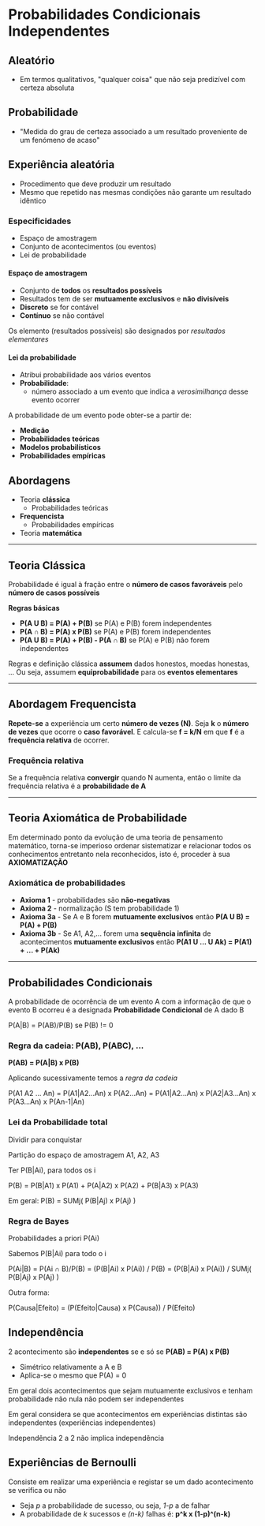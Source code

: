 # Probabilidades Condicionais Independentes

## Aleatório
 - Em termos qualitativos, "qualquer coisa" que não seja predizível com certeza absoluta
 
## Probabilidade
 - "Medida do grau de certeza associado a um resultado proveniente de um fenómeno de acaso"
 

## Experiência aleatória
 - Procedimento que deve produzir um resultado
 - Mesmo que repetido nas mesmas condições não garante um resultado idêntico
 
### Especificidades
 - Espaço de amostragem
 - Conjunto de acontecimentos (ou eventos)
 - Lei de probabilidade
 
#### Espaço de amostragem
 - Conjunto de **todos** os **resultados possíveis**
 - Resultados tem de ser  **mutuamente exclusivos** e **não divisíveis**
 - **Discreto** se for contável
 - **Contínuo** se não contável
 
Os elemento (resultados possíveis) são designados por *resultados elementares*

#### Lei da probabilidade
 - Atribui probabilidade aos vários eventos
 - **Probabilidade**:
   - número associado a um evento que indica a *verosimilhança* desse evento ocorrer
 
A probabilidade de um evento pode obter-se a partir de:
 - **Medição**
 - **Probabilidades teóricas**
 - **Modelos probabilísticos**
 - **Probabilidades empíricas**

## Abordagens
 - Teoria **clássica**
   - Probabilidades teóricas
 - **Frequencista**
   - Probabilidades empíricas
 - Teoria **matemática** 

---

## Teoria Clássica

Probabilidade é igual à fração entre o **número de casos favoráveis** pelo **número de casos possíveis**

**Regras básicas**
 - **P(A U B) = P(A) + P(B)** se P(A) e P(B) forem independentes
 - **P(A ∩ B) = P(A) x P(B)** se P(A) e P(B) forem independentes
 - **P(A U B) = P(A) + P(B) - P(A ∩ B)** se P(A) e P(B) não forem independentes
 
Regras e definição clássica **assumem** dados honestos, moedas 
honestas, ... Ou seja, assumem **equiprobabilidade** para os **eventos elementares**

---

## Abordagem Frequencista

**Repete-se** a experiência um certo **número de vezes (N)**. Seja **k** o **número de vezes** que ocorre o **caso favorável**. E calcula-se **f = k/N** em que **f** é a **frequência relativa** de ocorrer.

### Frequência relativa

Se a frequência relativa **convergir** quando N aumenta, então o limite da frequência relativa é a **probabilidade de A**

---

## Teoria Axiomática de Probabilidade

Em determinado ponto da evolução de uma teoria de pensamento matemático, torna-se imperioso ordenar sistematizar e relacionar todos os conhecimentos entretanto nela reconhecidos, isto é, proceder à sua **AXIOMATIZAÇÃO**

### Axiomática de probabilidades
 - **Axioma 1** - probabilidades são **não-negativas**
 - **Axioma 2** - normalização (S tem probabilidade 1)
 - **Axioma 3a** - Se A e B forem **mutuamente exclusivos** então **P(A U B) = P(A) + P(B)**
 - **Axioma 3b** - Se A1, A2,... forem uma **sequência infinita** de acontecimentos **mutuamente exclusivos** então **P(A1 U ... U Ak) = P(A1) + ... + P(Ak)**
 
---

## Probabilidades Condicionais
A probabilidade de ocorrência de um evento A com a informação de que o evento B ocorreu é a designada **Probabilidade Condicional** de A dado B

P(A|B) = P(AB)/P(B) se P(B) != 0

### Regra da cadeia: P(AB), P(ABC), ...

**P(AB) = P(A|B) x P(B)**

Aplicando sucessivamente temos a *regra da cadeia*

P(A1 A2 ... An) = P(A1|A2...An) x P(A2...An) = P(A1|A2...An) x P(A2|A3...An) x P(A3...An) x P(An-1|An)

### Lei da Probabilidade total

Dividir para conquistar

Partição do espaço de amostragem A1, A2, A3

Ter P(B|Ai), para todos os i

P(B) = P(B|A1) x P(A1) + P(A|A2) x P(A2) + P(B|A3) x P(A3)

Em geral: P(B) = SUMj( P(B|Aj) x P(Aj) )

### Regra de Bayes

Probabilidades a priori P(Ai)

Sabemos P(B|Ai) para todo o i

P(Ai|B) = P(Ai ∩ B)/P(B) = (P(B|Ai) x P(Ai)) / P(B) = (P(B|Ai) x P(Ai)) / SUMj( P(B|Aj) x P(Aj) )

Outra forma:

P(Causa|Efeito) = (P(Efeito|Causa) x P(Causa)) / P(Efeito)

## Independência

2 acontecimento são **independentes** se e só se **P(AB) = P(A) x P(B)**

 - Simétrico relativamente a A e B
 - Aplica-se o mesmo que P(A) = 0
 
Em geral dois acontecimentos que sejam mutuamente exclusivos e tenham probabilidade não nula não podem ser independentes

Em geral considera se que acontecimentos em experiências distintas são independentes (experiências independentes)

Independência 2 a 2 não implica independência

## Experiências de Bernoulli

Consiste em realizar uma experiência e registar se um dado acontecimento se verifica ou não

 - Seja *p* a probabilidade de sucesso, ou seja, *1-p* a de falhar
 - A probabilidade de *k* sucessos e *(n-k)* falhas é: **p^k x (1-p)^(n-k)**